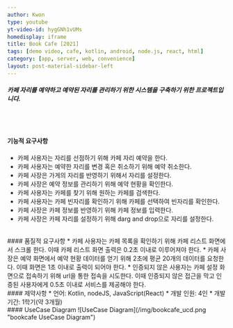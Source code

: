 ```yaml
---
author: Kwon
type: youtube
yt-video-id: hygGNh1vUMs
homedisplay: iframe
title: Book Cafe [2021]
tags: [demo video, cafe, kotlin, android, node.js, react, html]
category: [app, server, web, convenience]
layout: post-material-sidebar-left
---
```

##### 카페 자리를 예약하고 예약된 자리를 관리하기 위한 시스템을 구축하기 위한 프로젝트입니다.
<br><br>
#### 기능적 요구사항
* 카페 사용자는 자리를 선점하기 위해 카페 자리 예약을 한다.
* 카페 사용자는 예약한 자리를 변경 혹은 취소하기 위해 예약 취소한다.
* 카페 사장은 가게의 자리를 반영하기 위해서 자리를 설정한다.
* 카페 사장은 예약 정보를 관리하기 위해 예약 현황을 확인한다.
* 카페 사용자는 카페를 찾기 위해 원하는 카페를 검색한다.
* 카페 사용자는 카페 빈자리를 확인하기 위해 카페를 선택하여 빈자리를 확인한다.
* 카페 사장은 카페 정보를 반영하기 위해 카페 정보를 입력한다.
* 카페 사장은 카페 자리를 설정하기 위해 darg and drop으로 자리를 설정한다.



<br>
#### 품질적 요구사항
* 카페 사용자는 카페 목록을 확인하기 위해 카페 리스트 화면에서 스크롤 한다. 이때 카페 리스트 화면 출력은 0.2초 이내로 이루어져야 한다.
* 카페 사장은 예약 화면에서 예약 현황 데이터를 얻기 위해 2초에 평균 20개의 데이터를 요청한다. 이때 화면은 1초 이내로 출력이 되어야 한다.
* 인증되지  않은 사용자는 카페 설정 화면으로 접속하기 위해 url을 통한 접속을 시도한다. 이때 인증되지 않은 접근을 막고 인증된 사용자에게 0.5초 이내로 서비스를 제공해야 한다.


<br>
#### 제약사항
* 언어: Kotlin, nodeJS, JavaScript(React)
* 개발 인원: 4인
* 개발 기간: 1학기(약 3개월)


<br>
#### UseCase Diagram
![UseCase Diagram](/img/bookcafe_ucd.png "bookcafe UseCase Diagram")